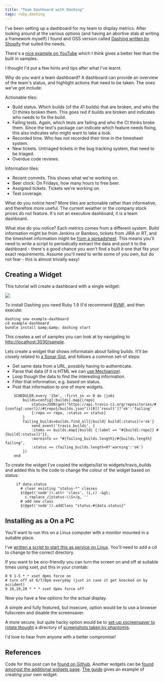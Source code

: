 ```yaml
---
title: "Team Dashboard with Dashing"
tags: ruby,dashing
---
```

<p>I've been setting up a dashboard for my team to display metrics. After looking around at the various options (and having an abortive stab at writing a framework myself) I found and OSS version called
<a href="http://shopify.github.io/dashing/">Dashing written by Shopify</a> that suited the needs.</p>

<p>There's a <a href="http://www.youtube.com/watch?v=TbGbm1cE6M0">nice example on YouTube</a> which I think gives a better feel than the built in samples.</p>

<p>I thought I'd put a few hints and tips after what I've learnt.</p>

<p>Why do you want a team dashboard? A dashboard can provide an overview of the team's status, and highlight actions that need to be taken. The ones we've got include:</p>

<p>Actionable tiles:</p>

<ul>
<li>Build status. Which builds (of the 41 builds) that are broken, and who the CI thinks broken them. This goes red if builds are broken and indicates who needs to fix the build.</li>
<li>Failing tests. Again, which tests are failing and who the CI thinks broke them. Since the test's package can indicate which feature needs fixing, this also indicates who might want to take a look.</li>
<li>Recorded time. Who has not recorded their time in the timesheet system.</span></li></li>
<li>New tickets. Untriaged tickets in the bug tracking system, that need to be triaged.</li>
<li>Overdue code reviews.</li>
</ul>

<p>Information tiles:</p>

<ul>
<li>Recent commits. This shows what we're working on.</li>
<li>Beer clock: On Fridays, how many hours to free beer.</li>
<li>Assigned tickets. Tickets we're working on.</li>
<li>Test coverage.</li>
</ul>

<p>What do you notice here? More tiles are actionable rather than informative, and therefore more useful. The current weather or the company stock prices do not feature. It's not an executive dashboard, it is a team dashboard.</p>

<p>What else do you notice? Each metrics comes from a different system. Build information might be from Jenkins or Bamboo, tickets from JIRA or RT, and the timesheet information might be <a href="http://www.youtube.com/watch?v=cJMRKB3RU_s">from a spreadsheet</a>. This means you'll need to write a script to periodically extract the data and post it to the dashboard - there's a good chance you won't find a built it one that fits your exact requirements. Assume you'll need to write some of you own, but do not fear - this is almost trivially easy!</p>

<h2>Creating a Widget</h2>

<p>This tutorial will create a dashboard with a single widget:</p>

<p><img src="https://raw.github.com/alexec/dashing-example/master/screenshot.png"/></p>

<p>To install Dashing you need Ruby 1.9 (I'd recommend <a href="https://rvm.io">RVM</a>), and then execute:</p>

	dashing new example-dashboard
	cd example-dashboard
	bundle install &amp;&amp; dashing start

<p>This creates a set of samples you can look at by navigating to <a href="http://localhost:3030/sample">http://localhost:3030/sample</a>.</p>

<p>Lets create a widget that shows informatain about failing builds. It'll be closely related to <a href="https://gist.github.com/EHadoux/5196209">a Sonar Gist</a>, and follows a common set-of steps:</p>

<ul>
<li>Get same data from a URL, possbily having to authenticate.</li>
<li>Parse that data (if it is HTML we can <a href="http://mechanize.rubyforge.org">use Mechianize</a>).</li>
<li>Loop though the data to find the interesting information.</li>
<li>Filter that information, e.g. based on status.</li>
<li>Post that information to one of more widgets.</li>
</ul>

	    SCHEDULER.every '15m', :first_in => 0 do |job|
	        builds=config[:builds].map{|repo|
	            status=JSON(get("https://api.travis-ci.org/repositories/#{config[:user]}//#{repo}/builds.json"))[0]['result']?'ok':'failing'
	            {:repo => repo, :status => status}
	        }
	        failing_builds=builds.find_all{|build| build[:status]!='ok'}
	            send_event('travis_builds', {
	            :items => builds.map{|build| {:label => "#{build[:repo]} #{build[:status]}"}},
	            :moreinfo => "#{failing_builds.length}/#{builds.length} failing",
	            :status => (failing_builds.length>0?'warning':'ok')
	        })
	    end

<p>To create the widget I've copied the widgets/list to widgets/travis_builds and added this to the code to change the colour of the widget based on status:</p>

	     if data.status
	       # clear existing "status-*" classes
	       $(@get('node')).attr 'class', (i,c) -&gt;
	         c.replace /status-\\S+/g, ''
	       # add new class
	       $(@get('node')).addClass "status-#{data.status}"

<h2>Installing as a On a PC</h2>

<p>You'll want to run this on a Linux computer with a monitor mounted in a suitable place.</p>

<p>I've <a href="https://raw.github.com/alexec/dashing-example/master/dashboard.sh">written a script to start this as service on Linux</a>. You'll need to add a cd to change to the correct directory.</p>

<p>If you want to be eco-friendly you can turn the screen on and off at suitable times using xset, put this in your crontab:</p>

	0 9 1-5 * * xset dpms force on
	# turn off at 6/7/8pm everyday (just in case it get knocked on by accident)
	0 18,19,20 * * * xset dpms force off

<p>Now you have a few options for the actual display.</p>

<p>A simple and fully featured, but insecure, option would be to use a browser fullscreen and disable the screensaver.</p>

<p>A more secure, but quite hacky option would be to <a href="http://forums.pcbsd.org/showthread.php?t=5878">set-up xscreensaver to rotate thought</a> a directory of <a href="https://github.com/ariya/phantomjs/wiki/Screen-Capture">screenshots taken by phantomjs</a>.</p>

<p>I'd love to hear from anyone with a better compromise!</p>

<h2>References</h2>

<p>Code for this post can be <a href="https://github.com/alexec/dashing-example">found on Github</a>. Another widgets can be <a href="https://github.com/Shopify/dashing/wiki/Additional-Widgets">found amongst the additional widgets page</a>. <a href="http://shopify.github.io/dashing/">The guide</a> gives an example of creating your own widget.</p>
